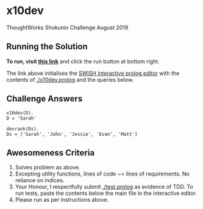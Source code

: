 # x10dev
ThoughtWorks Shokunin Challenge August 2019

## Running the Solution

**To run, visit [this link](https://swish.swi-prolog.org/?code=https://raw.githubusercontent.com/safetydave/x10dev/master/x10dev.prolog&q=x10dev(D),devrank(Ds).)** and click the run button at bottom right.

The link above initialises the [SWISH interactive prolog editor](https://swish.swi-prolog.org) with the contents of [./x10dev.prolog](https://raw.githubusercontent.com/safetydave/x10dev/master/x10dev.prolog) and the queries below.

## Challenge Answers

```
x10dev(D).
D = 'Sarah'
```
```
devrank(Ds).
Ds = ['Sarah', 'John', 'Jessie', 'Evan', 'Matt']
```

## Awesomeness Criteria

1. Solves problem as above.
2. Excepting utility functions, lines of code ~= lines of requirements. No reliance on indices.
3. Your Honour, I respectfully submit [./test.prolog](https://raw.githubusercontent.com/safetydave/x10dev/master/test.prolog) as evidence of TDD. To run tests, paste the contents below the main file in the interactive editor.
4. Please run as per instructions above.

